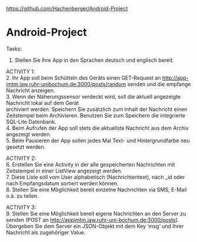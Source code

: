 https://github.com/Hachenberger/Android-Project

# Android-Project

Tasks:  
1. Stellen Sie Ihre App in den Sprachen deutsch und englisch bereit.  

ACTIVITY 1:  
2. Ihr App soll beim Schütteln des Geräts einen GET-Request an http://app-imtm.iaw.ruhr-unibochum.de:3000/posts/random
senden und die empfange Nachricht anzeigen.  
3. Wenn der Näherungssensor verdeckt wird, soll die aktuell angezeigte Nachricht lokal auf dem Gerät  
archiviert werden. Speichern Sie zusätzlich zum Inhalt der Nachricht einen Zeitstempel beim Archivieren. Benutzen Sie zum Speichern die integrierte SQL-Lite Datenbank.  
4. Beim Aufrufen der App soll stets die aktuellste Nachricht aus dem Archiv angezeigt werden.  
5. Beim Pausieren der App sollen jedes Mal Text- und Hintergrundfarbe neu gesetzt werden.  

ACTIVITY 2:  
6. Erstellen Sie eine Activity in der alle gespeicherten Nachrichten mit Zeitstempel in einer ListView
angezeigt werden.  
7. Diese Liste soll vom User alphabetisch (Nachrichtentext), nach _id oder nach Empfangsdatum sortiert
werden können.  
8. Stellen Sie eine Möglichkeit bereit einzelne Nachrichten via SMS, E-Mail o.ä. zu teilen.  

ACTIVITY 3:  
9. Stellen Sie eine Möglichkeit bereit eigene Nachrichten an den Server zu senden (POST an http://appimtm.iaw.ruhr-uni-bochum.de:3000/posts). Übergeben Sie dem Server ein JSON-Objekt mit dem Key
‘msg‘ und Ihrer Nachricht als zugehöriger Value.  
